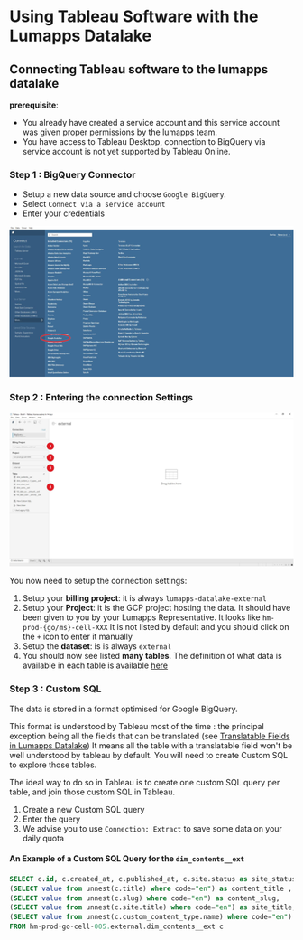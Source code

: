 # Using Tableau Software with the Lumapps Datalake

## Connecting Tableau software to the lumapps datalake

**prerequisite**:
* You already have created a service account and this service account was given proper permissions by the lumapps team.
* You have access to Tableau Desktop, connection to BigQuery via service account is not yet supported by Tableau Online.

### Step 1 : BigQuery Connector

- Setup a new data source and choose `Google BigQuery`.
- Select `Connect via a service account`
- Enter your credentials


![connector](assets/1-connector.jpg)

### Step 2 : Entering the connection Settings

![connection - settings](assets/2-setup-connection.jpg)

You now need to setup the connection settings:

1. Setup your **billing project**: it is always `lumapps-datalake-external`
2. Setup your **Project**: it is the GCP project hosting the data. It should have been given to you by your Lumapps Representative. It looks like `hm-prod-{go/ms}-cell-XXX`
It is not listed by default and you should click on the `+` icon to enter it manually
3. Setup the **dataset**: is is always `external`
4. You should now see listed **many tables**. The definition of what data is available in each table is available [here](https://developer.lumapps.com/datalake)

### Step 3 : Custom SQL

The data is stored in a format optimised for Google BigQuery.

This format is understood by Tableau most of the time : the principal exception being all the fields that can be translated (see [Translatable Fields in Lumapps Datalake](../bigquery-specifics.md))
It means all the table with a translatable field won't be well understood by tableau by default. You will need to create Custom SQL to explore those tables.

The ideal way to do so in Tableau is to create one custom SQL query per table, and join those custom SQL in Tableau.

1. Create a new Custom SQL query
2. Enter the query
3. We advise you to use `Connection: Extract` to save some data on your daily quota

#### An Example of a Custom SQL Query for the `dim_contents__ext`

``` sql
SELECT c.id, c.created_at, c.published_at, c.site.status as site_status, c.site.slug as site_slug, c.status as content_status, 
(SELECT value from unnest(c.title) where code="en") as content_title ,
(SELECT value from unnest(c.slug) where code="en") as content_slug,
(SELECT value from unnest(c.site.title) where code="en") as site_title,
(SELECT value from unnest(c.custom_content_type.name) where code="en") as content_type_name,
FROM hm-prod-go-cell-005.external.dim_contents__ext c 
```

